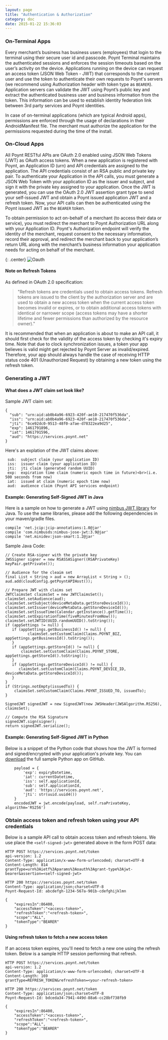 ```yaml
---
layout: page
title: "Authentication & Authorization"
category: doc
date: 2015-01-22 15:36:03
---
```


### On-Terminal Apps

Every merchant’s business has business users (employees) that login to the terminal using their secure user id and passcode. Poynt Terminal maintains the authenticated sessions and enforces the session timeouts based on the user’s activity on the device. Applications running on the device can request an access token (JSON Web Token - JWT) that corresponds to the current user and use the token to authenticate their own requests to Poynt's servers (we recommend using Authorization header with token type as `BEARER`). Application servers can validate the JWT using Poynt’s public key and extract the authenticated business user and business information from the token. This information can be used to establish identity federation link between 3rd party services and Poynt identities.

In case of on-terminal applications (which are typical Android apps), permissions are enforced through the usage of declarations in their AndroidManifest file. The merchant must authorize the application for the permissions requested during the time of the install.


### On-Cloud Apps

All Poynt RESTful APIs are OAuth 2.0 enabled using JSON Web Tokens (JWT) as OAuth access tokens. When a new application is registered with Poynt, an Application ID (urn) and API credentials are assigned to the application. The API credentials consist of an RSA public and private key pair. To authenticate your Application in the API calls, you must generate a JSON Web Token with your application ID as the issuer and subject, and sign it with the private key assigned to your application. Once the JWT is generated, you can use the OAuth 2.0 JWT assertion grant type to send your self-issued JWT and obtain a Poynt issued application JWT and a refresh token. Now, your API calls can then be authenticated using the Poynt issued JWT as the `BEARER` token.

To obtain permission to act on-behalf of a merchant (to access their data or service), you must redirect the merchant to Poynt Authorization URL along with your Application ID. Poynt's Authorization endpoint will verify the identity of the merchant, request consent to the necessary information, record their approval, and redirect the merchant back to your application’s return URL along with the merchant’s business information your application needs for acting on behalf of the merchant.

{: .center}
![Oauth]({{site.url}}/developer/assets/developers-oauth-token-dance.png)

#### Note on Refresh Tokens

As defined in OAuth 2.0 specification:

> "Refresh tokens are credentials used to obtain access tokens. Refresh tokens are issued to the client by the authorization server and are used to obtain a new access token when the current access token becomes invalid or expires, or to obtain additional access tokens with identical or narrower scope (access tokens may have a shorter lifetime and fewer permissions than authorized by the resource owner)."

It is recommended that when an application is about to make an API call, it should first check for the validity of the access token by checking it's expiry time. Note that due to clock synchronization issues, a token your app believes is valid might get rejected by Poynt Server as invalid/expired. Therefore, your app should always handle the case of receiving HTTP status code 401 (Unauthorized Request) by obtaining a new token using the refresh token.

### Generating a JWT ###
#### What does a JWT claim set look like? ####
Sample JWT claim set:

~~~
{
  "sub": "urn:aid:ab0b4a96-6923-420f-ae10-217470f536da",
  "iss": "urn:aid:ab0b4a96-6923-420f-ae10-217470f536da",
  "jti": "6ce92dc0-9513-48f0-a7ae-d78322ea9d25",
  "exp": 1461791896,
  "iat": 1461791596,
  "aud": "https://services.poynt.net"
}
~~~

Here's an explation of the JWT claims above:

~~~
 sub:  subject claim (your application ID)
 iss:  issuer claim (your application ID)
 jti:  jti claim (generated random UUID)
 exp:  expiration time claim (numeric epoch time in future)<br>(i.e. 500 seconds from now)
 iat:  issued at claim (numeric epoch time now)
 aud:  audience claim (Poynt API services endpoint)
~~~

#### Example: Generating Self-Signed JWT in Java ####
Here is a sample on how to generate a JWT using [nimbus JWT library](http://connect2id.com/products/nimbus-jose-jwt) for Java. To use the same libraries, please add the following dependencies in your maven/gradle files.

~~~
compile 'net.jcip:jcip-annotations:1.0@jar'
compile 'com.nimbusds:nimbus-jose-jwt:3.9@jar'
compile 'net.minidev:json-smart:1.2@jar'
~~~


   Sample Java Code:

   ~~~
   // Create RSA-signer with the private key
   JWSSigner signer = new RSASSASigner((RSAPrivateKey) keyPair.getPrivate());

   // Audience for the cleaim set
   final List < String > aud = new ArrayList < String > ();
   aud.add(cloudConfig.getPoyntAPIHost());

   // Prepare JWT with claims set
   JWTClaimsSet claimsSet = new JWTClaimsSet();
   claimsSet.setAudience(aud);
   claimsSet.setSubject(deviceMetaData.getStoreDeviceId());
   claimsSet.setIssuer(deviceMetaData.getStoreDeviceId());
   claimsSet.setIssueTime(Calendar.getInstance().getTime());
   claimsSet.setExpirationTime(fiveMinutesFromNow());
   claimsSet.setJWTID(UUID.randomUUID().toString());
   if (appSettings != null) {
      if (appSettings.getBusinessId() != null) {
             claimsSet.setCustomClaim(Claims.POYNT_BIZ, appSettings.getBusinessId().toString());
      }
      if (appSettings.getStoreId() != null) {
          claimsSet.setCustomClaim(Claims.POYNT_STORE, appSettings.getStoreId().toString());
      }
      if (appSettings.getStoreDeviceId() != null) {
         claimsSet.setCustomClaim(Claims.POYNT_DEVICE_ID, deviceMetaData.getStoreDeviceId());
      }
   }
   if (Strings.notEmpty(issuedTo)) {
       claimsSet.setCustomClaim(Claims.POYNT_ISSUED_TO, issuedTo);
   }

   SignedJWT signedJWT = new SignedJWT(new JWSHeader(JWSAlgorithm.RS256), claimsSet);

   // Compute the RSA Signature
   signedJWT.sign(signer);
   return signedJWT.serialize();
   ~~~
   
#### Example: Generating Self-Signed JWT in Python ####
Below is a snippet of the Python code that shows how the JWT is formed and signed/encrypted with your application's private key. You can [download](https://github.com/poynt/python-sample) the full sample Python app on GitHub. 

~~~
    payload = {
        'exp': expiryDatetime,
        'iat': currentDatetime,
        'iss': self.applicationId,
        'sub': self.applicationId,
        'aud': 'https://services.poynt.net',
        'jti': str(uuid.uuid4())
    }
    encodedJWT = jwt.encode(payload, self.rsaPrivateKey, algorithm='RS256')
~~~


### Obtain access token and refresh token using your API credentials ###
Below is a sample API call to obtain access token and refresh tokens. We use place the `<self-signed-jwt>` generated above in the form POST data:

~~~
HTTP POST https://services.poynt.net/token
api-version: 1.2
Content-Type: application/x-www-form-urlencoded; charset=UTF-8
Content-Length: 814
grantType=urn%3Aietf%3Aparams%3Aoauth%3Agrant-type%3Ajwt-bearer&assertion=<self-signed-jwt>

HTTP 200 https://services.poynt.net/token
Content-Type: application/json;charset=UTF-8
Poynt-Request-Id: abcdefgh-1234-567a-901b-cdefghijklmn

{
    "expiresIn":86400,
    "accessToken":"<access-token>",
    "refreshToken":"<refresh-token>",
    "scope":"ALL",
    "tokenType":"BEARER"
}
~~~

#### Using refresh token to fetch a new access token

If an access token expires, you'll need to fetch a new one using the refresh token. Below is a sample HTTP session performing that refresh.

~~~
HTTP POST https://services.poynt.net/token
api-version: 1.2
Content-Type: application/x-www-form-urlencoded; charset=UTF-8
Content-Length: 169
grantType=REFRESH_TOKEN&refreshToken=<your-refresh-token>

HTTP 200 https://services.poynt.net/token
Content-Type: application/json;charset=UTF-8
Poynt-Request-Id: bdceda34-7941-449d-88a6-cc28bf738fb9

{
    "expiresIn":86400,
    "accessToken":"<access-token>",
    "refreshToken":"<refresh-token>",
    "scope":"ALL",
    "tokenType":"BEARER"
}
~~~
